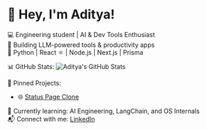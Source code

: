 # 👋 Hey, I'm Aditya!

💻 Engineering student | AI & Dev Tools Enthusiast  
🚀 Building LLM-powered tools & productivity apps  
🐍 Python | React ⚛️ | Node.js | Next.js | Prisma

📊 GitHub Stats:
![Aditya's GitHub Stats](https://github-readme-stats.vercel.app/api?username=your-username&show_icons=true&theme=radical)

📌 Pinned Projects:
- 🌐 [Status Page Clone](https://github.com/9336/status_page)

🌱 Currently learning: AI Engineering, LangChain, and OS Internals  
📬 Connect with me: [LinkedIn](https://linkedin.com/in/your-profile)
